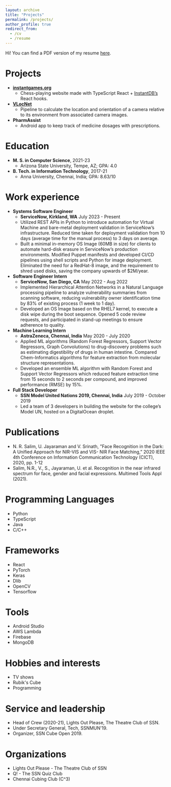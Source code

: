 ```yaml
---
layout: archive
title: "Projects"
permalink: /projects/
author_profile: true
redirect_from:
  - /cv
  - /resume
---
```


Hi! 
You can find a PDF version of my resume [here](https://drive.google.com/file/d/1415zIFQ8Ky8bitb80HHDuMJTB3UBqIya/view?usp=sharing).

Projects
======
* <strong>[instantgames.org](https://instantgames.org/)</strong>
    * Chess-playing website made with TypeScript React + [InstantDB’s](https://www.instantdb.com/) React hooks.
* <strong>[VLocNet](https://github.com/srinathvrao/VLocNet)</strong>
    * Pipeline to calculate the location and orientation of a camera relative to its environment from associated camera images.
* <strong>PharmAssist</strong>
    * Android app to keep track of medicine dosages with prescriptions.

Education
======
* <strong>M. S. in Computer Science</strong>, 2021-23 
    * Arizona State University, Tempe, AZ; GPA: 4.0
* <strong>B. Tech. in Information Technology</strong>, 2017-21
    * Anna University, Chennai, India; GPA: 8.63/10

Work experience
======
* <strong>Systems Software Engineer</strong>
    * <strong>ServiceNow, Kirkland, WA</strong> July 2023 - Present
    * Utilized REST APIs in Python to introduce automation for Virtual Machine and bare-metal deployment validation in ServiceNow’s infrastructure. Reduced time taken for deployment validation from 10 days (average time for the manual process) to 3 days on average.
    * Built a minimal in-memory OS Image (60MB in size) for clients to automate hard-disk erasure in ServiceNow’s production environments. Modified Puppet manifests and developed CI/CD pipelines using shell scripts and Python for image deployment. Eliminated the need for a RedHat-8 image, and the requirement to shred used disks, saving the company upwards of $2M/year.
* <strong>Software Engineer Intern</strong>
    * <strong>ServiceNow, San Diego, CA</strong> May 2022 - Aug 2022
    * Implemented Hierarchical Attention Networks in a Natural Language processing pipeline to analyze vulnerability summaries from scanning software, reducing vulnerability owner identification time by 83% of existing process (1 week to 1 day).
    * Developed an OS Image based on the RHEL7 kernel, to execute a disk wipe during the boot sequence. Opened 5 code review requests, and participated in stand-up meetings to ensure adherence to quality.
* <strong>Machine Learning Intern</strong>
    * <strong>AstraZeneca, Chennai, India</strong> May 2020 - July 2020
    * Applied ML algorithms (Random Forest Regressors, Support Vector Regressors, Graph Convolutions) to drug-discovery problems such as estimating digestibility of drugs in human intestine. Compared Chem-Informatics algorithms for feature extraction from molecular structure representations. 
    * Developed an ensemble ML algorithm with Random Forest and Support Vector Regressors which reduced feature extraction time from 15 seconds to 2 seconds per compound, and improved performance (RMSE) by 15%.
* <strong>Full Stack Developer</strong>
    * <strong>SSN Model United Nations 2019, Chennai, India</strong> July 2019 - October 2019
    * Led a team of 3 developers in building the website for the college’s Model UN, hosted on a DigitalOcean droplet.

Publications
======
* N. R. Salim, U. Jayaraman and V. Srinath, ”Face Recognition in the Dark: A Unified Approach for NIR-VIS and VIS- NIR Face Matching,” 2020 IEEE 4th Conference on Information Communication Technology (CICT), 2020, pp. 1-12
* Salim, N.R., V., S., Jayaraman, U. et al. Recognition in the near infrared spectrum for face, gender and facial expressions. Multimed Tools Appl (2021).

Programming Languages
======
* Python
* TypeScript
* Java
* C/C++

Frameworks
======
* React
* PyTorch
* Keras
* Dlib
* OpenCV
* Tensorflow

Tools
======
* Android Studio
* AWS Lambda
* Firebase
* MongoDB

Hobbies and interests
======
* TV shows
* Rubik's Cube
* Programming

Service and leadership
======
* Head of Crew (2020-21), Lights Out Please, The Theatre Club of SSN.
* Under Secretary General, Tech, SSNMUN'19.
* Organizer, SSN Cube Open 2019.

Organizations
======
* Lights Out Please - The Theatre Club of SSN
* Q! - The SSN Quiz Club
* Chennai Cubing Club (C^3)
